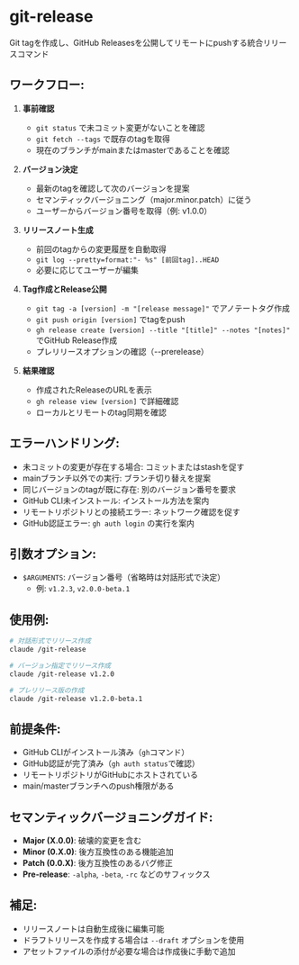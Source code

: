 # git-release

Git tagを作成し、GitHub Releasesを公開してリモートにpushする統合リリースコマンド

## ワークフロー:

1. **事前確認**
   - `git status` で未コミット変更がないことを確認
   - `git fetch --tags` で既存のtagを取得
   - 現在のブランチがmainまたはmasterであることを確認

2. **バージョン決定**
   - 最新のtagを確認して次のバージョンを提案
   - セマンティックバージョニング（major.minor.patch）に従う
   - ユーザーからバージョン番号を取得（例: v1.0.0）

3. **リリースノート生成**
   - 前回のtagからの変更履歴を自動取得
   - `git log --pretty=format:"- %s" [前回tag]..HEAD`
   - 必要に応じてユーザーが編集

4. **Tag作成とRelease公開**
   - `git tag -a [version] -m "[release message]"` でアノテートタグ作成
   - `git push origin [version]` でtagをpush
   - `gh release create [version] --title "[title]" --notes "[notes]"` でGitHub Release作成
   - プレリリースオプションの確認（--prerelease）

5. **結果確認**
   - 作成されたReleaseのURLを表示
   - `gh release view [version]` で詳細確認
   - ローカルとリモートのtag同期を確認

## エラーハンドリング:
- 未コミットの変更が存在する場合: コミットまたはstashを促す
- mainブランチ以外での実行: ブランチ切り替えを提案
- 同じバージョンのtagが既に存在: 別のバージョン番号を要求
- GitHub CLI未インストール: インストール方法を案内
- リモートリポジトリとの接続エラー: ネットワーク確認を促す
- GitHub認証エラー: `gh auth login` の実行を案内

## 引数オプション:
- `$ARGUMENTS`: バージョン番号（省略時は対話形式で決定）
  - 例: `v1.2.3`, `v2.0.0-beta.1`

## 使用例:
```bash
# 対話形式でリリース作成
claude /git-release

# バージョン指定でリリース作成
claude /git-release v1.2.0

# プレリリース版の作成
claude /git-release v1.2.0-beta.1
```

## 前提条件:
- GitHub CLIがインストール済み（`gh`コマンド）
- GitHub認証が完了済み（`gh auth status`で確認）
- リモートリポジトリがGitHubにホストされている
- main/masterブランチへのpush権限がある

## セマンティックバージョニングガイド:
- **Major (X.0.0)**: 破壊的変更を含む
- **Minor (0.X.0)**: 後方互換性のある機能追加
- **Patch (0.0.X)**: 後方互換性のあるバグ修正
- **Pre-release**: `-alpha`, `-beta`, `-rc` などのサフィックス

## 補足:
- リリースノートは自動生成後に編集可能
- ドラフトリリースを作成する場合は `--draft` オプションを使用
- アセットファイルの添付が必要な場合は作成後に手動で追加